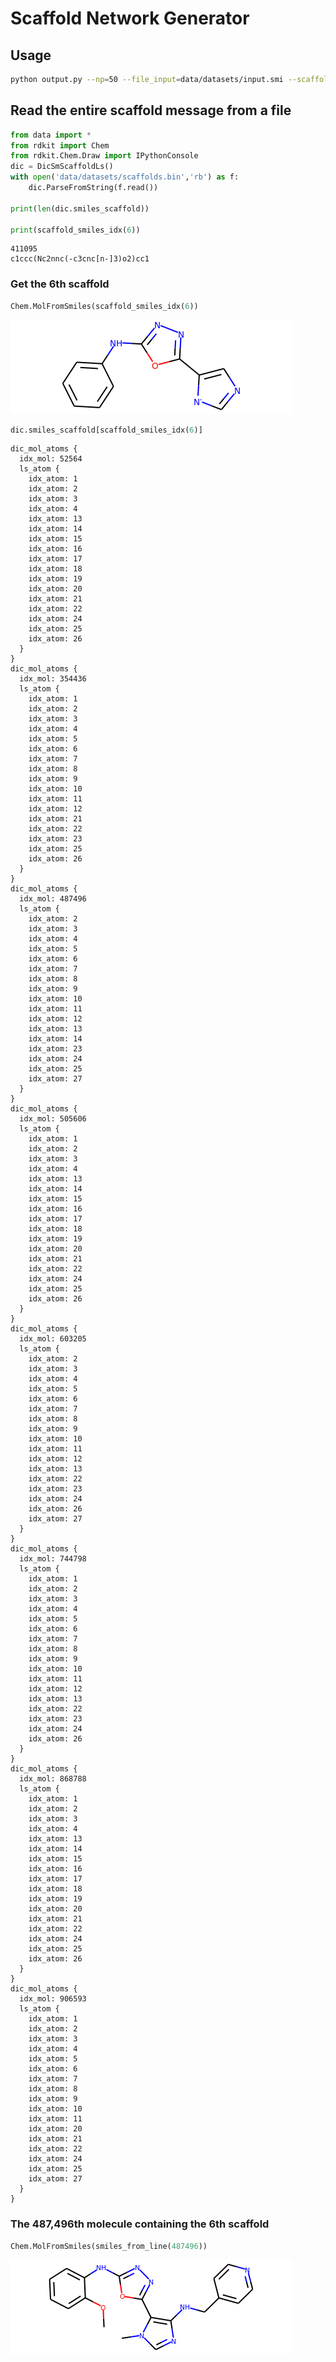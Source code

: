 
# Scaffold Network Generator
## Usage
```bash
python output.py --np=50 --file_input=data/datasets/input.smi --scaffolds_output=data/datasets/scaffolds.smi --file_output=data/datasets/scaffolds.bin 
```
## Read the entire scaffold message from a file


```python
from data import *
from rdkit import Chem
from rdkit.Chem.Draw import IPythonConsole
dic = DicSmScaffoldLs()
with open('data/datasets/scaffolds.bin','rb') as f:
    dic.ParseFromString(f.read())
    
print(len(dic.smiles_scaffold))

print(scaffold_smiles_idx(6))
```

    411095
    c1ccc(Nc2nnc(-c3cnc[n-]3)o2)cc1


### Get the 6th scaffold


```python
Chem.MolFromSmiles(scaffold_smiles_idx(6))
```




![png](images/output_3_0.png)




```python
dic.smiles_scaffold[scaffold_smiles_idx(6)]
```




    dic_mol_atoms {
      idx_mol: 52564
      ls_atom {
        idx_atom: 1
        idx_atom: 2
        idx_atom: 3
        idx_atom: 4
        idx_atom: 13
        idx_atom: 14
        idx_atom: 15
        idx_atom: 16
        idx_atom: 17
        idx_atom: 18
        idx_atom: 19
        idx_atom: 20
        idx_atom: 21
        idx_atom: 22
        idx_atom: 24
        idx_atom: 25
        idx_atom: 26
      }
    }
    dic_mol_atoms {
      idx_mol: 354436
      ls_atom {
        idx_atom: 1
        idx_atom: 2
        idx_atom: 3
        idx_atom: 4
        idx_atom: 5
        idx_atom: 6
        idx_atom: 7
        idx_atom: 8
        idx_atom: 9
        idx_atom: 10
        idx_atom: 11
        idx_atom: 12
        idx_atom: 21
        idx_atom: 22
        idx_atom: 23
        idx_atom: 25
        idx_atom: 26
      }
    }
    dic_mol_atoms {
      idx_mol: 487496
      ls_atom {
        idx_atom: 2
        idx_atom: 3
        idx_atom: 4
        idx_atom: 5
        idx_atom: 6
        idx_atom: 7
        idx_atom: 8
        idx_atom: 9
        idx_atom: 10
        idx_atom: 11
        idx_atom: 12
        idx_atom: 13
        idx_atom: 14
        idx_atom: 23
        idx_atom: 24
        idx_atom: 25
        idx_atom: 27
      }
    }
    dic_mol_atoms {
      idx_mol: 505606
      ls_atom {
        idx_atom: 1
        idx_atom: 2
        idx_atom: 3
        idx_atom: 4
        idx_atom: 13
        idx_atom: 14
        idx_atom: 15
        idx_atom: 16
        idx_atom: 17
        idx_atom: 18
        idx_atom: 19
        idx_atom: 20
        idx_atom: 21
        idx_atom: 22
        idx_atom: 24
        idx_atom: 25
        idx_atom: 26
      }
    }
    dic_mol_atoms {
      idx_mol: 603205
      ls_atom {
        idx_atom: 2
        idx_atom: 3
        idx_atom: 4
        idx_atom: 5
        idx_atom: 6
        idx_atom: 7
        idx_atom: 8
        idx_atom: 9
        idx_atom: 10
        idx_atom: 11
        idx_atom: 12
        idx_atom: 13
        idx_atom: 22
        idx_atom: 23
        idx_atom: 24
        idx_atom: 26
        idx_atom: 27
      }
    }
    dic_mol_atoms {
      idx_mol: 744798
      ls_atom {
        idx_atom: 1
        idx_atom: 2
        idx_atom: 3
        idx_atom: 4
        idx_atom: 5
        idx_atom: 6
        idx_atom: 7
        idx_atom: 8
        idx_atom: 9
        idx_atom: 10
        idx_atom: 11
        idx_atom: 12
        idx_atom: 13
        idx_atom: 22
        idx_atom: 23
        idx_atom: 24
        idx_atom: 26
      }
    }
    dic_mol_atoms {
      idx_mol: 868788
      ls_atom {
        idx_atom: 1
        idx_atom: 2
        idx_atom: 3
        idx_atom: 4
        idx_atom: 13
        idx_atom: 14
        idx_atom: 15
        idx_atom: 16
        idx_atom: 17
        idx_atom: 18
        idx_atom: 19
        idx_atom: 20
        idx_atom: 21
        idx_atom: 22
        idx_atom: 24
        idx_atom: 25
        idx_atom: 26
      }
    }
    dic_mol_atoms {
      idx_mol: 906593
      ls_atom {
        idx_atom: 1
        idx_atom: 2
        idx_atom: 3
        idx_atom: 4
        idx_atom: 5
        idx_atom: 6
        idx_atom: 7
        idx_atom: 8
        idx_atom: 9
        idx_atom: 10
        idx_atom: 11
        idx_atom: 20
        idx_atom: 21
        idx_atom: 22
        idx_atom: 24
        idx_atom: 25
        idx_atom: 27
      }
    }



### The 487,496th molecule containing the 6th scaffold


```python
Chem.MolFromSmiles(smiles_from_line(487496))
```




![png](images/output_6_0.png)


